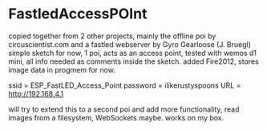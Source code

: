# FastledAccessPOInt

copied together from 2 other projects, mainly the offline poi by circuscientist.com and a fastled webserver by Gyro Gearloose (J. Bruegl)
simple sketch for now, 1 poi, acts as an access point, tested with wemos d1 mini, all info needed as comments inside the sketch.
added Fire2012, stores image data in progmem for now.


ssid = ESP_FastLED_Access_Point
password = ilikerustyspoons
URL = http://192.168.4.1

will try to extend this to a second poi and add more functionality, read images from a filesystem, WebSockets maybe. 
works on my box.
